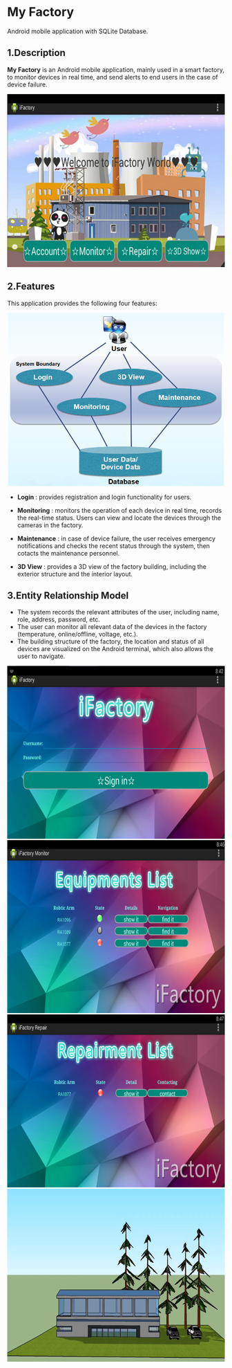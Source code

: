 
# My Factory
Android mobile application with SQLite Database.

<a name="desc"></a>
## 1.Description
**My Factory** is an Android mobile application, mainly used in a smart factory, to monitor devices in real time, and send alerts to end users in the case of device failure.  

<div align=center><img width="600" height="400" src="https://github.com/zhilin963/MyFactory/blob/main/IMG/iFactory.png" />  </div>    

<a name="feat"></a>
## 2.Features
This application provides the following four features:  

<div align=center><img width="500" height="400" src="https://github.com/zhilin963/MyFactory/blob/main/IMG/feature.png" />  </div>  

* **Login**
: provides registration and login functionality for users.  
 
* **Monitoring**
: monitors the operation of each device in real time, records the real-time status. Users can view and locate the devices through the cameras in the factory.  
   
* **Maintenance**
: in case of device failure, the user receives emergency notifications and checks the recent status through the system, then cotacts the maintenance personnel.  

* **3D View**
: provides a 3D view of the factory building, including the exterior structure and the interior layout.  

## 3.Entity Relationship Model
* The system records the relevant attributes of the user, including name, role, address, password, etc.
* The user can monitor all relevant data of the devices in the factory (temperature, online/offline, voltage, etc.).
* The building structure of the factory, the location and status of all devices are visualized on the Android terminal, which also allows the user to navigate.

<div align=center><img width="600" height="400" src="https://github.com/zhilin963/MyFactory/blob/main/IMG/login.png" />  </div>    
<div align=center><img width="600" height="400" src="https://github.com/zhilin963/MyFactory/blob/main/IMG/monitor.png" />  </div> 
<div align=center><img width="600" height="400" src="https://github.com/zhilin963/MyFactory/blob/main/IMG/repair.png" />  </div>    
<div align=center><img width="600" height="400" src="https://github.com/zhilin963/MyFactory/blob/main/IMG/3d.png" />  </div>   
